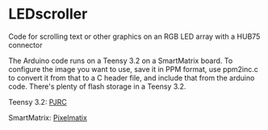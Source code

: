 # LEDscroller
Code for scrolling text or other graphics on an RGB LED array with a HUB75 connector

The Arduino code runs on a Teensy 3.2 on a SmartMatrix board.
To configure the image you want to use, save it in PPM format,
use ppm2inc.c to convert it from that to a C header file, and
include that from the arduino code.  There's plenty of flash
storage in a Teensy 3.2.

Teensy 3.2:
[PJRC](http://pjrc.com/store/teensy32.html)

SmartMatrix:
[Pixelmatix](http://docs.pixelmatix.com/SmartMatrix/shieldref.html)
